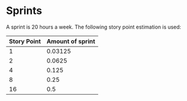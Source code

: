 # Sprints

A sprint is 20 hours a week. The following story point estimation is used:

| Story Point | Amount of sprint |
| ----------- | ---------------- |
| 1           | 0.03125          |
| 2           | 0.0625           |
| 4           | 0.125            |
| 8           | 0.25             |
| 16          | 0.5              |
